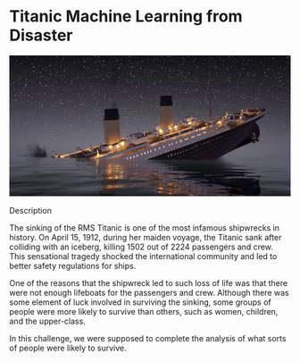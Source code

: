 # Titanic Machine Learning from Disaster

![Titanic](https://github.com/u-prashant/Machine-Learning-Kaggle-Competitions/blob/master/Titanic/Titanic.jpg)

Description

The sinking of the RMS Titanic is one of the most infamous shipwrecks in history. On April 15, 1912, during her maiden voyage, 
the Titanic sank after colliding with an iceberg, killing 1502 out of 2224 passengers and crew. This sensational tragedy shocked 
the international community and led to better safety regulations for ships.

One of the reasons that the shipwreck led to such loss of life was that there were not enough lifeboats for the passengers and crew. 
Although there was some element of luck involved in surviving the sinking, some groups of people were more likely to survive than others, 
such as women, children, and the upper-class.

In this challenge, we were supposed to complete the analysis of what sorts of people were likely to survive. 

